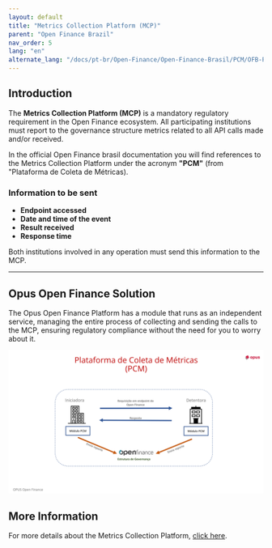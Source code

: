 ```yaml
---
layout: default
title: "Metrics Collection Platform (MCP)"
parent: "Open Finance Brazil"
nav_order: 5
lang: "en"
alternate_lang: "/docs/pt-br/Open-Finance/Open-Finance-Brasil/PCM/OFB-PCM/"
---
```


## Introduction

The **Metrics Collection Platform (MCP)** is a mandatory regulatory requirement in the Open Finance ecosystem. All participating institutions must report to the governance structure metrics related to all API calls made and/or received.

In the official Open Finance brasil documentation you will find references to the Metrics Collection Platform under the acronym **"PCM"** (from "Plataforma de Coleta de Métricas).

### Information to be sent

- **Endpoint accessed**
- **Date and time of the event**
- **Result received**
- **Response time**

Both institutions involved in any operation must send this information to the MCP.

---

## Opus Open Finance Solution

The Opus Open Finance Platform has a module that runs as an independent service, managing the entire process of collecting and sending the calls to the MCP, ensuring regulatory compliance without the need for you to worry about it.

![MCP](./images/Pcm.png)

## More Information

For more details about the Metrics Collection Platform, [click here](https://openfinancebrasil.atlassian.net/wiki/spaces/OF/pages/37945356/Especifica+o+T+cnica).
